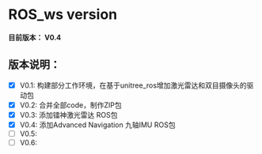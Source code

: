 # ROS_ws version

**目前版本： V0.4**

## 版本说明：
- [x]   V0.1: 构建部分工作环境，在基于unitree_ros增加激光雷达和双目摄像头的驱动包       
- [x]   V0.2: 合并全部code，制作ZIP包
- [x]   V0.3: 添加镭神激光雷达 ROS包
- [x]   V0.4: 添加Advanced Navigation 九轴IMU ROS包
- [ ]   V0.5: 
- [ ]   V0.6: 
